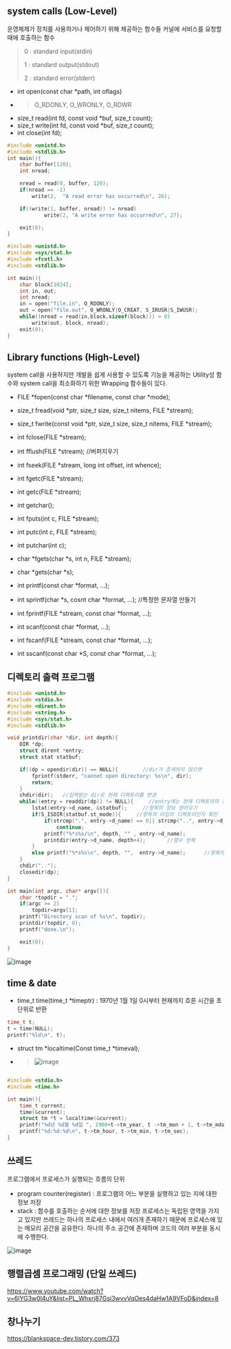 ## system calls (Low-Level)
운영체제가 장치를 사용하거나 제어하기 위해 제공하는 함수들
커널에 서비스를 요청할 때에 호출하는 함수
> 0 : standard input(stdin)
> 
> 1 : standard output(stdout)
> 
> 2 : standard error(stderr)

* int open(const char *path, int oflags)
* > O_RDONLY, O_WRONLY, O_RDWR
* size_t read(int fd, const void *buf, size_t count);
* size_t write(int fd, const void *buf, size_t count);
* int close(int fd);
```c
#include <unistd.h>
#include <stdlib.h>
int main(){
    char buffer[120];
    int nread;

    nread = read(0, buffer, 120);
    if(nread == -1)
        write(2,  "A read error has occurred\n", 26);

    if((write(1, buffer, nread)) != nread)
            write(2, "A write error has occurred\n", 27);

    exit(0);
}
```

```c
#include <unistd.h>
#include <sys/stat.h>
#include <fcntl.h>
#include <stdlib.h>

int main(){
    char block[1024];
    int in, out;
    int nread;
    in = open("file.in", O_RDONLY);
    out = open("file.out", O_WRONLY|O_CREAT, S_IRUSR|S_IWUSR);
    while((nread = read(in,block,sizeof(block))) > 0)
        write(out, block, nread);
    exit(0);
}
```
 
## Library functions (High-Level)
system call을 사용하지만 개발을 쉽게 사용할 수 있도록 기능을 제공하는 Utility성 함수와 system call을 최소화하기 위한 Wrapping 함수들이 있다.
* FILE *fopen(const char *filename, const char *mode);
* size_t fread(void *ptr, size_t size, size_t nitems, FILE *stream);
* size_t fwrite(const void *ptr, size_t size, size_t nitems, FILE *stream);
* int fclose(FILE *stream);
* int fflush(FILE *stream);   //버퍼지우기
* int fseek(FILE *stream, long int offset, int whence);

* int fgetc(FILE *stream);
* int getc(FILE *stream);
* int getchar();
* int fputs(int c, FILE *stream);
* int putc(int c, FILE *stream);
* int putchar(int c);
* char *fgets(char *s, int n, FILE *stream);
* char *gets(char *s);

* int printf(const char *format, ...);
* int sprintf(char *s, cosnt char *format, ...);      //특정한 문자열 만들기
* int fprintf(FILE *stream, const char *format, ...);
* int scanf(const char *format, ...);
* int fscanf(FILE *stream, const char *format, ...);
* int sscanf(const char *S, const char *format, ...);


## 디렉토리 출력 프로그램
```c
#include <unistd.h>
#include <stdio.h>
#include <dirent.h>
#include <string.h>
#include <sys/stat.h>
#include <stdlib.h>

void printdir(char *dir, int depth){
    DIR *dp;
    struct dirent *entry;
    struct stat statbuf;

    if((dp = opendir(dir)) == NULL){        //dir가 존재하지 않으면
        fprintf(stderr, "cannot open directory: %s\n", dir);
        return;
    }
    chdir(dir);   //입력받는 dir로 현재 디렉토리를 변경
    while((entry = readdir(dp)) != NULL){     //entry에는 현재 디렉토리의 정보를 저장
        lstat(entry->d_name, &statbuf);     //항목의 정보 얻어오기
        if(S_ISDIR(statbuf.st_mode)){     //항목의 타입이 디렉토리인지 확인
            if(strcmp(".", entry->d_name) == 0|| strcmp("..", entry->d_name) == 0)
                continue;
            printf("%*s%s/\n", depth, "" , entry->d_name);      
            printdir(entry->d_name, depth+4);       //함수 반복
        }
        else printf("%*s%s\n", depth, "",  entry->d_name);      //항목의 타입이 파일일 경우
    }
    chdir("..");
    closedir(dp);
}

int main(int argc, char* argv[]){
    char *topdir = ".";
    if(argc >= 2)
        topdir=argv[1];
    printf("Directory scan of %s\n", topdir);
    printdir(topdir, 0);
    printf("done.\n");

    exit(0);
}
```

![image](https://user-images.githubusercontent.com/64197428/127793989-b8c7d69b-44dc-4d17-876c-f9db512eb709.png)
## time & date
* time_t time(time_t *timeptr) : 1970년 1월 1일 0시부터 현재까지 흐른 시간을 초 단위로 반환
```c
time_t t;
t = time(NULL);
printf("%ld\n", t);
```
* struct tm *localtime(Const time_t *timeval);

* > ![image](https://user-images.githubusercontent.com/64197428/127808646-762749ef-c098-402a-82f3-4ae933fc0a70.png)

```c

#include <stdio.h>
#include <time.h>

int main(){
    time_t current;
    time(&current);
    struct tm *t = localtime(&current);
    printf("%d년 %d월 %d일 ", 1900+t->tm_year, t ->tm_mon + 1, t->tm_mday);
    printf("%d:%d:%d\n", t->tm_hour, t->tm_min, t->tm_sec);
}
```

## 쓰레드
프로그램에서 프로세스가 실행되는 흐름의 단위
* program counter(register) : 프로그램의 어느 부분을 실행하고 있는 지에 대한 정보 저장
* stack : 함수를 호출하는 순서에 대한 정보를 저장
프로세스는 독립된 영역을 가지고 있지만 쓰레드는 하나의 프로세스 내에서 여러개 존재하기 때문에 프로세스에 있는 메모리 공간을 공유한다.
하나의 주소 공간에 존재하며 코드의 여러 부분을 동시에 수행한다.

![image](https://user-images.githubusercontent.com/64197428/127832820-f6494104-54b5-41eb-afe1-a75ed454f9ee.png)

## 행렬곱셈 프로그래밍 (단일 쓰레드)
https://www.youtube.com/watch?v=6lYG3w0I4uY&list=PL_Whxrj87Gsi3wvvVqOes4daHw1A9VFoD&index=8


## 창나누기
https://blankspace-dev.tistory.com/373

